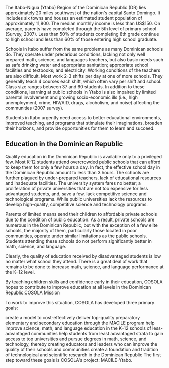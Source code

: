 The Itabo-Nigua (Ytabo) Region of the Dominican Republic (DR) lies approximately 20 miles southwest of the nation's capital Santo Domingo.  It includes six towns and houses an estimated student population of approximately 11,800. The median monthly income is less than US$150.  On average, parents have completed through the 5th level of primary school (Survey, 2007).  Less than 50% of students completing 8th grade continue to high school and less than 60% of those entering high school graduate. 

Schools in Itabo suffer from the same problems as many Dominican schools do.  They operate under precarious conditions, lacking not only well prepared math, science, and languages teachers, but also basic needs such as safe drinking water and appropriate sanitation; appropriate school facilities and textbooks; and electricity. Working conditions of the teachers are also difficult. Most work 2-3 shifts per day at one of more schools. They generally teach 4 courses each shift, which often vary per shift and school. Class size ranges between 37 and 60 students. In addition to these conditions, learning at public schools in Ytabo is also impaired by limited parental involvement and growing socio-economic ills (i.e., high unemployment, crime, HIV/AID, drugs, alcoholism, and noise) affecting the communities (2007 survey).

Students in Itabo urgently need access to better educational environments, improved teaching, and programs that stimulate their imaginations, broaden their horizons, and provide opportunities for them to learn and succeed.

## Education in the Dominican Republic

Quality education in the Dominican Republic is available only to a privileged few. Most K-12 students attend overcrowded public schools that can afford to keep them for only a few hours a day. In fact, the effective school day in the Dominican Republic amount to less than 3 hours. The schools are further plagued by under-prepared teachers, lack of educational resources and inadequate facilities. The university system fares no better; a proliferation of private universities that are not too expensive for less advantaged students, and, save a few, lack competitive science and technological programs. While public universities lack the resources to develop high-quality, competitive science and technology programs.

Parents of limited means send their children to affordable private schools due to the condition of public education. As a result, private schools are numerous in the Dominican Republic, but with the exception of a few elite schools, the majority of them, particularly those located in poor communities, operate under similar limitations as the public schools. Students attending these schools do not perform significantly better in math, science, and language.

Clearly, the quality of education received by disadvantaged students is low no matter what school they attend. There is a great deal of work that remains to be done to increase math, science, and language performance at the K–12 level.

By teaching children skills and confidence early in their education, COSOLA hopes to contribute to improve education at all levels in the Dominican Republic.COSOLA Mission

To work to improve this situation, COSOLA has developed three primary goals:

create a model to cost-effectively deliver top-quality preparatory elementary and secondary education through the MACILE program
help improve science, math, and language education in the K–12 schools of less-advantaged communities
help students from least advantaged strata to gain access to top universities and pursue degrees in math, science, and technology, thereby creating educators and leaders who can improve the quality of their schools and communities
create a foundation and tradition of technological and scientific research in the Dominican Republic
The first step toward these goals is COSOLA's project: MACILE-Ytabo.
